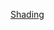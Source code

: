 [Shading](https://rmanwiki.pixar.com/pages/viewpage.action?mobileBypass=true&spaceKey=RFB24&title=Shading)
